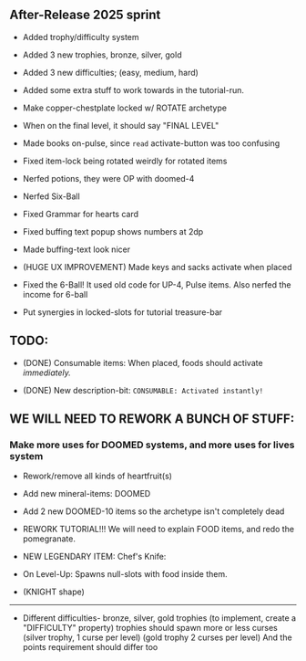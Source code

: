 

## After-Release 2025 sprint


- Added trophy/difficulty system

- Added 3 new trophies, bronze, silver, gold

- Added 3 new difficulties; (easy, medium, hard)

- Added some extra stuff to work towards in the tutorial-run.

- Make copper-chestplate locked w/ ROTATE archetype

- When on the final level, it should say "FINAL LEVEL"

- Made books on-pulse, since `read` activate-button was too confusing

- Fixed item-lock being rotated weirdly for rotated items

- Nerfed potions, they were OP with doomed-4

- Nerfed Six-Ball

- Fixed Grammar for hearts card

- Fixed buffing text popup shows numbers at 2dp

- Made buffing-text look nicer

- (HUGE UX IMPROVEMENT) Made keys and sacks activate when placed 

- Fixed the 6-Ball! It used old code for UP-4, Pulse items. Also nerfed the income for 6-ball

- Put synergies in locked-slots for tutorial treasure-bar




## TODO:

- (DONE) Consumable items: When placed, foods should activate *immediately.*

- (DONE) New description-bit: `CONSUMABLE: Activated instantly!`

## WE WILL NEED TO REWORK A BUNCH OF STUFF:
### Make more uses for DOOMED systems, and more uses for lives system
- Rework/remove all kinds of heartfruit(s)
- Add new mineral-items: DOOMED
- Add 2 new DOOMED-10 items so the archetype isn't completely dead

- REWORK TUTORIAL!!! We will need to explain FOOD items, and redo the pomegranate.

- NEW LEGENDARY ITEM: Chef's Knife:
- On Level-Up: Spawns null-slots with food inside them.
- (KNIGHT shape)






--------------

- Different difficulties- bronze, silver, gold trophies (to implement, create a "DIFFICULTY" property)
trophies should spawn more or less curses (silver trophy, 1 curse per level) (gold trophy 2 curses per level)
And the points requirement should differ too

